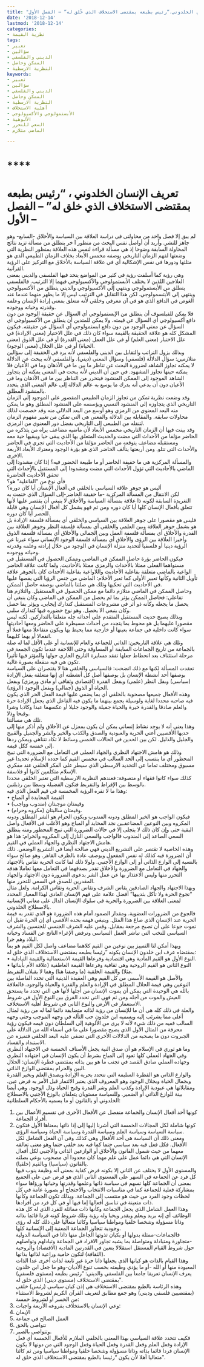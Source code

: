 ```yaml
---
title: "تعريف الانسان الخلدوني،”رئيس بطبعه بمقتضى الاستخلاف الذي خُلق له” – الفصل الأول"
date: '2018-12-14'
lastmod: '2018-12-14'
categories:
- نظرية القيمة
tags:
- تعبير
- سؤالين
- الديني والفلسفي
- الممكن وحاصل
- النظرية الارسطية
keywords:
- تعبير
- سؤالين
- الديني والفلسفي
- الممكن وحاصل
- النظرية الارسطية
- أهلية الاستخلاف
- الأبستمولوجي والأكسيولوجي
- الألوهية
- السعي للتحرر
- الماضي متلازم

---
```

# ****

# **تعريف الإنسان الخلدوني ، “رئيس بطبعه بمقتضى الاستخلاف الذي خلق له” – الفصل الأول –**

لم يبق إلا فصل واحد من محاولتي في دراسة العلاقة بين السياسة والأخلاق -السابع- وهو جاهز للنشر. وأريد أن أواصل نفس البحث من منظور آ خر ينطلق من مسألة تزيد نتائج المحاولة السابقة وضوحا إذ هي مسألة قراءة لنفس هذه العلاقة بمنظور النظرية التي وضعتها لفهم الزمان التاريخي بوصفه مخمس الأبعاد بخلاف الزمان الطبيعي الذي هو مثلثها ودورها في نفس الإشكالية أي في علاقة السياسة بالأخلاق مع التركيز على الرؤية القرآنية.  
وهي رؤية كما أسلفت رؤية في كثير من المواضع يتحد فيها الفلسفي والديني بمعنى العلاجين اللذين لا يختلف الأبستمولوجي والأكسيولوجي فيهما إلا الترتيب. فالفلسفي ينطلق من الأبستمولوجي وينتهي إلى الأكسيولوجي والديني ينطلق من الأكسيولوجي وينتهي إلى الأبتسمولوجي. لكن هذا التقابل في الترتيب ليس إلا ما يظهر منهما عندما عند الغوص في الدافع الذي هو في آن معرفي وخلقي لأنه متعلق بمعنى إرادة الإنسان وعلمه وقدرته وحياته ووجوده.  
فلا يمكن للفيلسوف أن ينطلق من الإبستمولوجي أي السؤال عن حقيقة الوجود من دون دافع أكسيولوجي أي السؤال عن قيمته. ولا يمكن للمتدين أن ينطلق من الأكسيولوجي أي السؤال عن معنى الوجود من دون دافع ابستمولوجي أي السؤال عن حقيقته. فيكون المشكل كله هو علاقة الحقيقة بالقيمة سواء كان ذلك في علل الاختيار (معنى الإرادة) في علل الاختبار (معنى العلم) أو في علل العمل (معنى القدرة) أو في علل الذوق (معنى الحياة) أو في علل الجلال (معنى الوجود).  
وبذلك يزول التراتب والتقابل بين الديني والفلسفي لأنه يرد في الحقيقة إلى سؤالين متلازمين: سؤال الدلالة (فلسفي) وسؤال المعنى (ديني). والفلسفي لأنه يبحث عن الدلالة لا يمكنه تجاوز الشاهد لضرورة البحث عن تناظر ما بين ما في الأذهان وما في الأعيان فلا يمكنه حينها تجاوز المشهود. في حين أن الديني لأنه يبحث في المعنى يمكنه أن يتجاوز الشاهد الموجود إلى الممكن المنشود فيتحرر من التناظر بين ما في الأذهان وما في الأعيان دون أن يدعي أنه يدرك ما يوسع به عالم الدلالة إلى عالم المعنى الذي يتحدد بالمنشود المطلق.  
وقد وضعت نظرية تمكن من تجاوز الزمان الطبيعي المقصور على الموجود إلى الزمان التاريخي الذي يتجاوزه إلى المنشود النسبي ويؤسسه على المنشود المطلق وهو ما يمكن منه البعد المعنوي من الرمزي وهو أوسع من البعد الدلالي منه وقد خصصت لذلك محاولات سابقة. والمقابلة بين الدلالة والمعنى هي التي تمكن من تغيير مفهوم الزمان لتنقله من الطبيعي إلى التاريخي بفضل دور المعنوي من الرمزي.  
وقد بينت فيها أن الزمان التاريخي مخمس الأبعاد لأن ماضيه مضاعف يراه من يتذكره من الحاضر مؤلفا من الأحداث التي مضت والحديث المتعلق بها الذي يبقى حيا ويبقيها حية معه ومستقبله مضاعف يتوقعه من الحاضر مؤلفا من الأحاديث التي تجري في الحاضر والأحداث التي تتلو. ومن أربعتها يتألف الحاضر الذي هو بؤرة الوجود ومعترك الأبعاد الأربعة الاخرى.  
والمسألة المركزية هي ما حقيقة الحاضر أو ما طبيعة الحضور فيه؟ إذا كان مشدودا إلى الماضي بالأحاديث التي تؤول الأحداث التي مضت ومشدودا إلى المستقبل بالأٍحداث التي تحقق الأحاديث الحاضرة   
فأي نوع من “الفاعلية” هو؟   
أليس هو جوهر علاقة السياسي بالخلقي في أفعال الإنسان أيا كان دوره؟  
لكن الانتقال من المسألة المركزية -ما حقيقة الحاضر-إلى السؤال الذي ختمت به التغريدة السابقة لكونه ذا علاقة بمسألة السياسة والأخلاق لا ينبغي أن يقتصر عليها لأنها تتعلق بأفعال الإنسان كلها أيا كان دوره ومن ثم فهو يشمل كل أفعال الإنسان وهي قابلة للحصر أيا كان دوره.  
فليس هو مقصورا على جوهر العلاقة بين السياسي والخلقي أي بمسألة فلسفة الإرادة بل هو يشمل جوهر العلاقة وبين العلمي والخلقي أي بمسألة فلسفة النظر وجوهر العلاقة بين القدرة والأخلاق أي بمسألة فلسفة العمل وبين الجمالي والأخلاق أي بمسألة فلسفة الذوق وأخيرا العلاقة بين الرؤى والأخلاق أي بمسألة فلسفة الوجود الإنساني سواء عبرنا عن الرؤية دينيا أو فلسفيا لتحديد منزلة الإنسان في الوجود من خلال إرادته وعلمه وقدرته وحياته ووجوده.  
فيكون الحاضر بؤرة حاصل الممكن في الماضي وممكن الحصول في المستقبل في مستواهما الفعلي ممثلا بالأحداث والرمزي ممثلا بالأحاديث. ولما كانت علاقة الحاضر الواعية بالماضي متعلقة بفاعلية الأحاديث واللاواعية بفاعلية الأحداث كان بالجوهر علاقة تأويل الثانية وكأنها تعبير الأولى كما تعبر الأحلام: الماضي من جنس الرؤيا التي يقصها عليها في الأحاديث التي تحكيها وتلك هي صلتنا بالماضي بوصفه حاصل الممكن.  
وحاصل الممكن في الماضي متلازم دائما مع ممكن الحصول في المستقبل. والتلازم هنا تفاعلي: فحاصل الممكن يؤثر بما لم يحصل من الممكن في الماضي وكان ينبغي أن يحصل ما يجعله وكأنه ذو أثر في مشروعات المستقبل كتدارك إيجابي. ويؤثر بما حصل وكان ينبغي الا يحصل. وهو نوع حضوره فيها كتدارك سلبي.  
وبذلك يصبح حديث المستقبل المتقدم على أحداثه جله متعلقا بالتداركين. لكنه ليس مقصورا عليهما بل هو محوط بما يتجدد من أحداث مسيطرة على الحاضر ومعها أحاديثها سواء كانت داخلية في جماعة بعينها أو خارجية مما يحيط بها ويكون متفاعلا معها فعلا أو انفعالا أو بهما كليهما.  
وتلك هي علاقة التاريخين: الذاتي للجماعة والعام للإنسانية أو على الأقل لما له صلة بالجماعة من تاريخ الجماعات السابقة أو المساوقة وحتى اللاحقة عندما تكون الجمعة في مرحلة استئناف بعد انحطاط جعلها تفقد مسايرة التاريخ الجاري حولها والمؤثر فيها تأثيرا تكون هي فيه منفعلة بصورة غالبة.  
تعقدت المسألة لكنها مع ذلك اتضحت: فالسياسي والخلقي هنا لا يقتصران على السياسة بوصفها أحد أنشطة الإنسان بل بوصفها أصل كل أنشطته أي إنها متعلقة بفعل الإرادة (سياسي) وبفل النظر (علمي) وبفعل القدرة (اقتصادي وثقافي أو مادي ورمزي) وبفعل الحياة أو الذوق (جمالي) وبفعل الوجود (الرؤى).  
وهذه الأفعال جميعها مصحوبة بالخلقي أي بما يضفي عليها قيمة الفعل الحر الذي يكون فيه صاحبه محددا لغاية ولوسيلة يجمع بينهما ما يكون فيه الفاعل الذي يجعل الإرادة حرة والعلم صادقا والقدرة خيرة والحياة جميلة والوجود جليلا أو عكسهما عبدا وكاذبا وشرا وقبحا وذلا.   
تلك هي مسألتنا.  
وهذا يعني أنه لا يوجد نشاط إنساني يمكن أن يكون بمعزل عن الأخلاق ولم أذكر منها إلى حديها الأقصيين أعني الحرية والعبودية والصدق والكذب والخير والشر والجميل والقبيح والجليل والذليل. لكن بين الحدين في الحالات الخمس وسائط لا تكاد تتناهي ويمكن ردها إلى خمسة ككل قيمة.  
وذلك هو هامش الاجتهاد النظري والجهاد العملي في التعامل مع الضرورة التي تبيح المحظور أي ما ينتسب إلى الحد السالب في مخمس القيم كما حدده الإسلام تحديدا غير مسبوق ومختلف تماما عن التحديد الارسطي الذي سيطر على الفكر الخلقي عند مفكري الإسلام متكلمين كانوا أو فلاسفة.  
كذلك سواء كانوا فقهاء أو متصوفة: فعندهم النظرية الارسطية التي تعتبر الخلقي محددا بالوسط بين الإفراط والتفريط فتكون الفضيلة وسطا بين رذيلتين.  
وهذا ما لا تقره الرؤية المخمسة في قيم الفعل الذي فيه:   
• القيمة المحايدة أو المباح   
• وقيمتان موجبتان (مندوب وواجب)   
• وقيمتان سالبتان (مكروه وحرام).  
فيكون الواجب هو الخير المطلق ودونه المندوب ويكون الحرام هو الشر المطلق ودونه المكروه وبين النوعين المضاعفـين نجد المحايد أو المباح وهو الأغلب في الأفعال وأصل البقية حتى وإن كان ذلك لا يتجلى إلا في حالات الضرورة التي تبيح المحظور ومنه ينطلق السعي الصاعد إلى المندوب فالواجب والسعي النازل إلى المكروه والحرام: هذا هو هامش الاجتهاد النظري والجهاد العملي في القيم.  
وهذه الخاصية لا تقتصر على التشريع الديني فهي صالحة أيضا في التشريع الوضعي. ذلك أن الضرورة فيه كذلك له نفس المفعول ويوصف عادة بالظرف القاهر. وهو صالح سواء بالنسبة إلى الوازع الذاتي أو إلى الوازع الأجنبي. ولولا ذلك لما كانت الحرية تقاس بالاجتهاد والجهاد في التعامل مع الضرورة والأخلاق تقدر بصدقهما في التعامل معها تعاملا هدفه التحرر منها وليس الاعتذار بها عن عمل الشر بدعوى الضرورة دون الاجتهاد والجهاد المقدرين للصدق في السعي للتحرر منها.  
وبهذا الاجتهاد والجهاد الصادقين يقاس الشرف وتقاس الحرية وتقاس الكرامة. ولعل مثال “تجوع الحرة ولا تأكل بثدييها” أفضل علامة على فهم الإنسان العادي لهذا المعيار المحدد لمعنى العلاقة بين الضرورة والحرية في سلوك الإنسان الدال على معاني الإنسانية بالاصطلاح الخلدوني.  
فالجوع من الضرورات العضوية. ومقدار الصمود أمام هذه الضرورة هو الذي تقدر به قيمة الحرية عند الإنسان الذي صاغ هذا المثل. وينبغي فهمه بحده الأقصى أي إن الحرة تقبل أن تموت جوعا على أن تصبح مرجعة بمقابل. وقس عليه الشرف الجنسي للجنسين والشرف السياسي للنخب التي تباشر العمل السياسي وترفض الإغراء الناتج عن الفساد وخيانة البلاد وهم جرا.  
وبهذا أمكن لنا التمييز بين نوعين من القيم كلاهما مضاعف واصل لكل القيم هو بما بمقتضاه عرف ابن خلدون الإنسان بكونه “رئيسا بطبعه بمقتضى الاستخلاف الذي خلق له:  
• النوع الأول هو القيم المادية وهي اقتصادية وفرعاها القيمة الاستعمالية والقيمة التبادلية.  
• النوع الثاني هو القيم الروحية وهي ثقافية وفرعاها القيمة العاطفية (علاقة الأم بأبنائها مثلا) والقيمة الخلقية (ما وصفنا هنا) وهما لا يقبلان التفريط.  
والأصل هو القيمة الأسمى من كل القيم وهي العقيدة الدينية التي تحدد الفاصلة بين النوعين وهي قيمة الجلال المطلق في الإرادة والعلم والقدرة والحياة والوجود. فالعلاقة بالله هي الوحيدة التي يمكن أن يموت الإنسان من أجلها لأنها هي التي تحدد ما يستحق العيش والموت من أجله ومن ثم فهي التي تحدد الفرق بين النوع الأول في شروط الاستعمار في الأرض والنوع الثاني في شروط أهلية الاستخلاف.   
والعلة في ذلك كله هي أن ما للإنسان من رؤية لذاته متضايفة دائما لما له من رؤية لمثال أعلى مما يشرئب إليه ويسميه ابن خلدون حب التأله في وجهه الموجب وحتى وجهه السالب ففيه من ذلك شيء لأنه لا يرى من الألوهية إلى السلطان دون قيمه فيكون رؤية محرفة من المثال الأول الذي يصبح مقصورا على ما في أسماء الله من الدلالة على الجبروت دون ما يصحبه من الدلالات الأخرى التي تضفي عليه البعد الخلقي فتميزه عن الاستبداد والفساد.  
وما هو ثوري في الإسلام هو أن صدق النية يجعل الأصناف الخمسة في الاجتهاد النظري وفي الجهاد العملي كلها تعود إلى المباح بشرط أن يكون الإنسان في اجتهاده النظري وجهاده العملي صادق القصد في تجنب ما هو بين بذاته بمقتضى فطرة الإنسان: الحلال البين والحرام بمقتضى الوازع الذاتي.  
والوازع الذاتي هو الفطرة السليمة التي تتحدد بحرية الإرادة وبصدق العلم وبخير القدرة وبجمال الحياة وبجلال الوجود وهو المعروف الذي يعتبر الائتمار قبل الأمر به فرض عين. ومقابلاتها هي عبودية الإرادة وكذب العلم وشر القدرة وقبح الحياة وذل الوجود. وهي أيضا بينة للوازع الذاتي أو الضمير. وللسياسة مستويان يتعلقان بالوزع الأجنبي بالاصطلاح الخلدوني أو بالقانون أو ما يسميه بالأحكام السلطانية:  
1. كونها أحد أفعال الإنسان والجماعة منفصل عن الأفعال الأخرى في تقسيم الأعمال بين أفراد الجماعة.   
2. كونها شاملة لكل المجالات الخمسة التي أشرنا إليها إلى إذا ذاتها بمعناها الأول فتكون سياسة السياسة وسياسة العلم وسياسة القدرة وسياسة الحياة وسياسة الرؤى.  
ومعنى ذلك أن السياسة هي أحد الأفعال وهي كذلك وفي آن الفعل الشامل لكل الأفعال. فكل فعل فيه بعد سياسي حتما كما فيه بعد خلقي حتما وهو معنى تعالقه معهما من حيث شمول القانون والأخلاق أو الوازعين الذاتي والأجنبي لكل أفعال الإنسان التي هي دائما عمل على علم مهما كان محدودا أي مصحوب بوعي بصلته بالقانون (سياسيا) وبالقيم (خلقيا).  
والمستوى الأول لا يختلف عن الثاني إلا بكونه فرض كفاية بمعنى أنه وظيفة ينوب فيها كل فرد عن الجماعة في السهر على المستوى الثاني الذي هو فرض عين على الجميع بمعنى أن الجماعة كلها تسهم في سياسة ذاتها وعلمها وقدرتها وحياتها ورؤاها سواء بمشاركة فعلية للجماعة كما في مناسبات الانتخاب والاحتجاج أو بصورة عامة في كل لحظات وجود الفرد من حيث هو منتسب إلى الجماعة. وبذلك تكون الجماعة وكأنها ذات متعينة في تناسق أفعالها إما فيها أو في كل فرد من أفرادها.  
وهذا العمل الشامل الذي يجعل الجماعة وكأنها ذات مماثلة للفرد الذي له كل هذه الوظائف أي إنه يريد ويعلم ويقدر ويحيا وله رؤية وتلك شروط كونه فردا قائما بذاته وذاتا مسؤولة وشخصا خلقيا ومواطنا سياسيا وكائنا متعاليا على ذلك كله له رؤى وجودية تتجاوز الجماعة المعنية إلى الإنسانية كلها.  
فالجماعات-ممثلة بدولها أو بكيان تذوتها الجاعل منها ذاتا في السياسة الدولية -متجاورة ومتبادلة ومتواصلة بما يشبه تجاور الافراد في الجماعة وتبادلهم وتواصلهم حول شروط القيام المستقل استقلالا يتعين في القدرتين المادية (الاقتصاد) والروحية (الثقافة) لتكون حامية وراعية لذاتها بذاتها.  
وهذا القيام بالذات هو كيانها الذي يجعلها ذاتا حرة غير تابعة لذات أخرى عدا الذات المعبودة منها أو الله -أو ما يؤدي وظيفته بحسب تنوع الأديان-وهو ما جعل ابن خلدون يعرف الإنسان تعريفا جامعا بين الفلسفي والديني: “رئيس بطبعه (مستوى فلسفي) بمقتضى الاستخلاف (مستوى ديني) الذي خلق له”.  
وهذه الرئاسة بالطبع بمقتضى الاستخلاف هي إذن كيان سياسي (رئيس) خلقي (بمقتضيين فلسفي وديني) وهو جمع مطابق لتعريف القرآن الكريم لشروط الاستثناء من الخسر أو لشروط خمسة:  
1. وعي الإنسان بالاستخلاف بفروعه الأربعة واجبات:  
2. الإيمان   
3. العمل الصالح في جماعة  
4. تتواصي بالحق   
5. وتتواصي بالصبر.  
فكيف تتحدد علاقة السياسي بهذا المعنى بالخلقي الملازم للأفعال الخمسة أي فعل الإرادة وفعل العلم وفعل القدرة وفعل الحياة وفعل الوجود التي من دونها لا يكون الإنسان فردا قائما بذاته وذاتا مسؤولة وشخصا خلقيا ومواطنا سياسيا ومن ثم كائنا متعاليا أهلا لأن يكون “رئيسا بالطبع بمقتضى الاستخلاف الذي خلق له”.

###